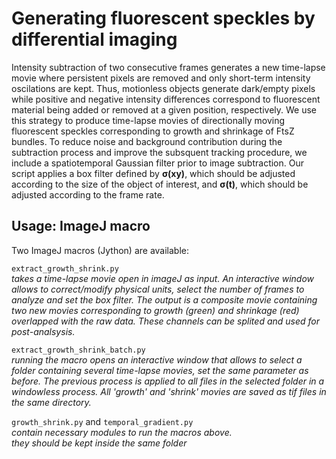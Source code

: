 # Generating fluorescent speckles by differential imaging

Intensity subtraction of two consecutive frames generates a new time-lapse movie where persistent pixels are removed and only short-term intensity oscilations are kept. Thus, motionless objects generate dark/empty pixels while positive and negative intensity differences correspond to fluorescent material being added or removed at a given position, respectively. We use this strategy to produce time-lapse movies of directionally moving fluorescent speckles corresponding to growth and shrinkage of FtsZ bundles. To reduce noise and background contribution during the subtraction process and improve the subsquent tracking procedure, we include a spatiotemporal Gaussian filter prior to image subtraction. Our script applies a box filter defined by **σ(xy)**, which should be adjusted according to the size of the object of interest, and **σ(t)**, which should be adjusted according to the frame rate.

## Usage: ImageJ macro

Two ImageJ macros (Jython) are available:

`extract_growth_shrink.py` <br>
*takes a time-lapse movie open in imageJ as input. An interactive window allows to correct/modify physical units, select the number of frames to analyze and set the box filter. The output is a composite movie containing two new movies corresponding to growth (green) and shrinkage (red) overlapped with the raw data. These channels can be splited and used for post-analsysis.*

`extract_growth_shrink_batch.py` <br>
*running the macro opens an interactive window that allows to select a folder containing several time-lapse movies, set the same parameter as before. The previous process is applied to all files in the selected folder in a windowless process. All 'growth' and 'shrink' movies are saved as tif files in the same directory.*

`growth_shrink.py` and `temporal_gradient.py`<br>
*contain necessary modules to run the macros above.* <br>
*they should be kept inside the same folder*
